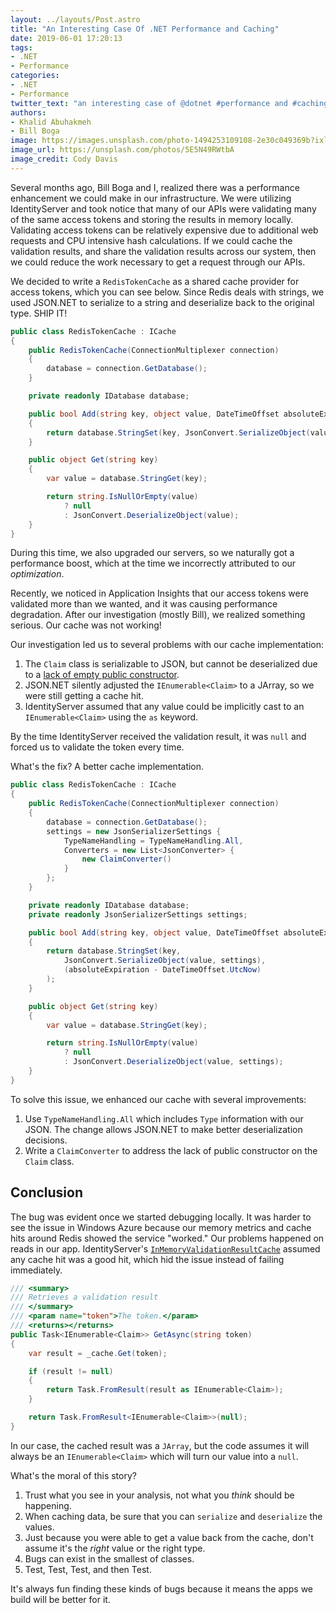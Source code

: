 ```yaml
---
layout: ../layouts/Post.astro
title: "An Interesting Case Of .NET Performance and Caching"
date: 2019-06-01 17:20:13
tags:
- .NET
- Performance
categories:
- .NET
- Performance
twitter_text: "an interesting case of @dotnet #performance and #caching #aspnet #azure #appinsights"
authors: 
- Khalid Abuhakmeh
- Bill Boga
image: https://images.unsplash.com/photo-1494253109108-2e30c049369b?ixlib=rb-1.2.1&ixid=eyJhcHBfaWQiOjEyMDd9&auto=format&fit=crop&w=1650&q=80
image_url: https://unsplash.com/photos/5E5N49RWtbA
image_credit: Cody Davis
---
```


Several months ago, Bill Boga and I, realized there was a performance enhancement we could make in our infrastructure. We were utilizing IdentityServer and took notice that many of our APIs were validating many of the same access tokens and storing the results in memory locally. Validating access tokens can be relatively expensive due to additional web requests and CPU intensive hash calculations. If we could cache the validation results, and share the validation results across our system, then we could reduce the work necessary to get a request through our APIs.

We decided to write a `RedisTokenCache` as a shared cache provider for access tokens, which you can see below. Since Redis deals with strings, we used JSON.NET to serialize to a string and deserialize back to the original type. SHIP IT!

```csharp
public class RedisTokenCache : ICache
{
    public RedisTokenCache(ConnectionMultiplexer connection)
    {
        database = connection.GetDatabase();
    }

    private readonly IDatabase database;

    public bool Add(string key, object value, DateTimeOffset absoluteExpiration)
    {
        return database.StringSet(key, JsonConvert.SerializeObject(value), (absoluteExpiration - DateTimeOffset.UtcNow));
    }

    public object Get(string key)
    {
        var value = database.StringGet(key);

        return string.IsNullOrEmpty(value)
            ? null
            : JsonConvert.DeserializeObject(value);
    }
}
```

During this time, we also upgraded our servers, so we naturally got a performance boost, which at the time we incorrectly attributed to our _optimization_.

Recently, we noticed in Application Insights that our access tokens were validated more than we wanted, and it was causing performance degradation. After our investigation (mostly Bill), we realized something serious. Our cache was not working!

Our investigation led us to several problems with our cache implementation:

1. The `Claim` class is serializable to JSON, but cannot be deserialized due to a [lack of empty public constructor](https://docs.microsoft.com/en-us/dotnet/api/system.security.claims.claim.-ctor?view=netframework-4.8).
2. JSON.NET silently adjusted the `IEnumerable<Claim>` to a JArray, so we were still getting a cache hit.
3. IdentityServer assumed that any value could be implicitly cast to an `IEnumerable<Claim>` using the `as` keyword.

By the time IdentityServer received the validation result, it was `null` and forced us to validate the token every time.

What's the fix? A better cache implementation.

```csharp
public class RedisTokenCache : ICache
{
    public RedisTokenCache(ConnectionMultiplexer connection)
    {
        database = connection.GetDatabase();
        settings = new JsonSerializerSettings {
            TypeNameHandling = TypeNameHandling.All,
            Converters = new List<JsonConverter> {
                new ClaimConverter()
            }
        };
    }

    private readonly IDatabase database;
    private readonly JsonSerializerSettings settings;

    public bool Add(string key, object value, DateTimeOffset absoluteExpiration)
    {
        return database.StringSet(key,
            JsonConvert.SerializeObject(value, settings),
            (absoluteExpiration - DateTimeOffset.UtcNow)
        );
    }

    public object Get(string key)
    {
        var value = database.StringGet(key);

        return string.IsNullOrEmpty(value)
            ? null
            : JsonConvert.DeserializeObject(value, settings);
    }
}
```

To solve this issue, we enhanced our cache with several improvements:

1. Use `TypeNameHandling.All` which includes `Type` information with our JSON. The change allows JSON.NET to make better deserialization decisions.
1. Write a `ClaimConverter` to address the lack of public constructor on the `Claim` class.

## Conclusion

The bug was evident once we started debugging locally. It was harder to see the issue in Windows Azure because our memory metrics and cache hits around Redis showed the service "worked." Our problems happened on reads in our app. IdentityServer's [`InMemoryValidationResultCache`](https://github.com/IdentityServer/IdentityServer3.AccessTokenValidation/blob/0ea60670ecb40edae3c3fd5192d7d008c87251df/source/AccessTokenValidation/Plumbing/InMemoryValidationResultCache.cs#L108) assumed any cache hit was a good hit, which hid the issue instead of failing immediately.

```csharp
/// <summary>
/// Retrieves a validation result
/// </summary>
/// <param name="token">The token.</param>
/// <returns></returns>
public Task<IEnumerable<Claim>> GetAsync(string token)
{
    var result = _cache.Get(token);

    if (result != null)
    {
        return Task.FromResult(result as IEnumerable<Claim>);
    }

    return Task.FromResult<IEnumerable<Claim>>(null);
}
```

In our case, the cached result was a `JArray`, but the code assumes it will always be an `IEnumerable<Claim>` which will turn our value into a `null`.

What's the moral of this story?

1. Trust what you see in your analysis, not what you _think_ should be happening.
1. When caching data, be sure that you can `serialize` and `deserialize` the values.
1. Just because you were able to get a value back from the cache, don't assume it's the _right_ value or the right type.
1. Bugs can exist in the smallest of classes.
1. Test, Test, Test, and then Test.

It's always fun finding these kinds of bugs because it means the apps we build will be better for it.
